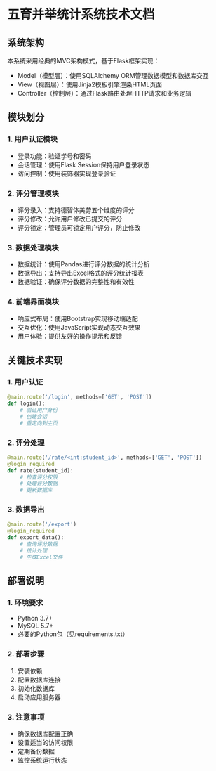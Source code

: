 # 五育并举统计系统技术文档

## 系统架构

本系统采用经典的MVC架构模式，基于Flask框架实现：

- Model（模型层）：使用SQLAlchemy ORM管理数据模型和数据库交互
- View（视图层）：使用Jinja2模板引擎渲染HTML页面
- Controller（控制层）：通过Flask路由处理HTTP请求和业务逻辑

## 模块划分

### 1. 用户认证模块

- 登录功能：验证学号和密码
- 会话管理：使用Flask Session保持用户登录状态
- 访问控制：使用装饰器实现登录验证

### 2. 评分管理模块

- 评分录入：支持德智体美劳五个维度的评分
- 评分修改：允许用户修改已提交的评分
- 评分锁定：管理员可锁定用户评分，防止修改

### 3. 数据处理模块

- 数据统计：使用Pandas进行评分数据的统计分析
- 数据导出：支持导出Excel格式的评分统计报表
- 数据验证：确保评分数据的完整性和有效性

### 4. 前端界面模块

- 响应式布局：使用Bootstrap实现移动端适配
- 交互优化：使用JavaScript实现动态交互效果
- 用户体验：提供友好的操作提示和反馈

## 关键技术实现

### 1. 用户认证

```python
@main.route('/login', methods=['GET', 'POST'])
def login():
    # 验证用户身份
    # 创建会话
    # 重定向到主页
```

### 2. 评分处理

```python
@main.route('/rate/<int:student_id>', methods=['GET', 'POST'])
@login_required
def rate(student_id):
    # 检查评分权限
    # 处理评分数据
    # 更新数据库
```

### 3. 数据导出

```python
@main.route('/export')
@login_required
def export_data():
    # 查询评分数据
    # 统计处理
    # 生成Excel文件
```

## 部署说明

### 1. 环境要求

- Python 3.7+
- MySQL 5.7+
- 必要的Python包（见requirements.txt）

### 2. 部署步骤

1. 安装依赖
2. 配置数据库连接
3. 初始化数据库
4. 启动应用服务器

### 3. 注意事项

- 确保数据库配置正确
- 设置适当的访问权限
- 定期备份数据
- 监控系统运行状态